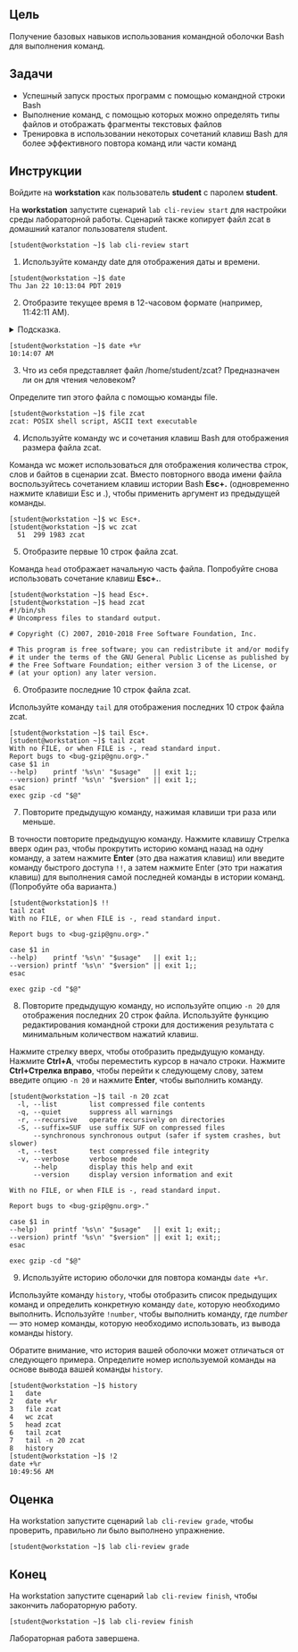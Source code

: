 ## Цель

Получение базовых навыков использования командной оболочки Bash для выполнения команд.

## Задачи

* Успешный запуск простых программ с помощью командной строки Bash
* Выполнение команд, с помощью которых можно определять типы файлов и отображать фрагменты текстовых файлов
* Тренировка в использовании некоторых сочетаний клавиш Bash для более эффективного повтора команд или части команд

## Инструкции

Войдите на **workstation** как пользователь **student** с паролем **student**.

На **workstation** запустите сценарий `lab cli-review start` для настройки среды лабораторной работы. Сценарий также копирует файл zcat в домашний каталог пользователя student.

```shell
[student@workstation ~]$ lab cli-review start
```

1.	Используйте команду date для отображения даты и времени.

```shell
[student@workstation ~]$ date
Thu Jan 22 10:13:04 PDT 2019
```

2.	Отобразите текущее время в 12-часовом формате (например, 11:42:11 AM). 

<details>
<summary>Подсказка.</summary>

Такой формат отображения данных обеспечивает аргумент %r.
Используйте аргумент +%r с командой date для отображения текущего времени в 12-часовом формате.
</details>

```shell
[student@workstation ~]$ date +%r
10:14:07 AM
```

3.	Что из себя представляет файл /home/student/zcat? Предназначен ли он для чтения человеком?

Определите тип этого файла с помощью команды file.

```shell
[student@workstation ~]$ file zcat
zcat: POSIX shell script, ASCII text executable
```

4.	Используйте команду wc и сочетания клавиш Bash для отображения размера файла zcat.

Команда wc может использоваться для отображения количества строк, слов и байтов в сценарии zcat. Вместо повторного ввода имени файла воспользуйтесь сочетанием клавиш истории Bash **Esc+.** (одновременно нажмите клавиши Esc и .), чтобы применить аргумент из предыдущей команды.

```shell
[student@workstation ~]$ wc Esc+.
[student@workstation ~]$ wc zcat
  51  299 1983 zcat
```

5.	Отобразите первые 10 строк файла zcat.

Команда `head` отображает начальную часть файла. Попробуйте снова использовать сочетание клавиш **Esc+.**.

```shell
[student@workstation ~]$ head Esc+.
[student@workstation ~]$ head zcat
#!/bin/sh
# Uncompress files to standard output.

# Copyright (C) 2007, 2010-2018 Free Software Foundation, Inc.

# This program is free software; you can redistribute it and/or modify
# it under the terms of the GNU General Public License as published by
# the Free Software Foundation; either version 3 of the License, or
# (at your option) any later version.
```

6.	Отобразите последние 10 строк файла zcat.

Используйте команду `tail` для отображения последних 10 строк файла zcat.

```shell
[student@workstation ~]$ tail Esc+.
[student@workstation ~]$ tail zcat
With no FILE, or when FILE is -, read standard input.
Report bugs to <bug-gzip@gnu.org>."
case $1 in
--help)    printf '%s\n' "$usage"   || exit 1;;
--version) printf '%s\n' "$version" || exit 1;;
esac
exec gzip -cd "$@"
```

7.	Повторите предыдущую команду, нажимая клавиши три раза или меньше.

В точности повторите предыдущую команду. Нажмите клавишу Стрелка вверх один раз, чтобы прокрутить историю команд назад на одну команду, а затем нажмите **Enter** (это два нажатия клавиш) или введите команду быстрого доступа `!!`, а затем нажмите Enter (это три нажатия клавиш) для выполнения самой последней команды в истории команд. (Попробуйте оба варианта.)

```shell
[student@workstation]$ !!
tail zcat
With no FILE, or when FILE is -, read standard input.

Report bugs to <bug-gzip@gnu.org>."

case $1 in
--help)    printf '%s\n' "$usage"   || exit 1;;
--version) printf '%s\n' "$version" || exit 1;;
esac

exec gzip -cd "$@"
```

8.	Повторите предыдущую команду, но используйте опцию `-n 20` для отображения последних 20 строк файла. Используйте функцию редактирования командной строки для достижения результата с минимальным количеством нажатий клавиш.

Нажмите стрелку вверх, чтобы отобразить предыдущую команду. Нажмите **Ctrl+A**, чтобы переместить курсор в начало строки. Нажмите **Ctrl+Стрелка вправо**, чтобы перейти к следующему слову, затем введите опцию `-n 20` и нажмите **Enter**, чтобы выполнить команду.

```shell
[student@workstation ~]$ tail -n 20 zcat
  -l, --list        list compressed file contents
  -q, --quiet       suppress all warnings
  -r, --recursive   operate recursively on directories
  -S, --suffix=SUF  use suffix SUF on compressed files
      --synchronous synchronous output (safer if system crashes, but slower)
  -t, --test        test compressed file integrity
  -v, --verbose     verbose mode
      --help        display this help and exit
      --version     display version information and exit

With no FILE, or when FILE is -, read standard input.

Report bugs to <bug-gzip@gnu.org>."

case $1 in
--help)    printf '%s\n' "$usage"   || exit 1; exit;;
--version) printf '%s\n' "$version" || exit 1; exit;;
esac

exec gzip -cd "$@"
```

9.	Используйте историю оболочки для повтора команды `date +%r`.

Используйте команду `history`, чтобы отобразить список предыдущих команд и определить конкретную команду `date`, которую необходимо выполнить. Используйте `!number`, чтобы выполнить команду, где *number* — это номер команды, которую необходимо использовать, из вывода команды history.

Обратите внимание, что история вашей оболочки может отличаться от следующего примера. Определите номер используемой команды на основе вывода вашей команды `history`.

```shell
[student@workstation ~]$ history
1   date
2   date +%r
3   file zcat
4   wc zcat
5   head zcat
6   tail zcat
7   tail -n 20 zcat
8   history
[student@workstation ~]$ !2
date +%r
10:49:56 AM
```

## Оценка

На workstation запустите сценарий `lab cli-review grade`, чтобы проверить, правильно ли было выполнено упражнение.

```shell
[student@workstation ~]$ lab cli-review grade
```

## Конец

На workstation запустите сценарий `lab cli-review finish`, чтобы закончить лабораторную работу.

```shell
[student@workstation ~]$ lab cli-review finish
```

Лабораторная работа завершена.
